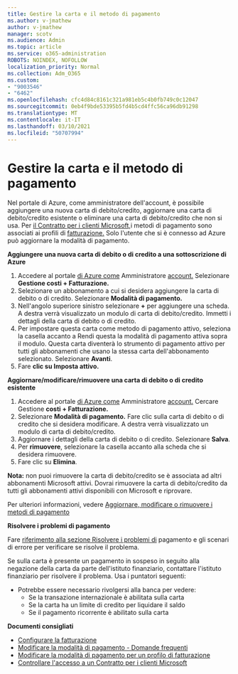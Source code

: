 ```yaml
---
title: Gestire la carta e il metodo di pagamento
ms.author: v-jmathew
author: v-jmathew
manager: scotv
ms.audience: Admin
ms.topic: article
ms.service: o365-administration
ROBOTS: NOINDEX, NOFOLLOW
localization_priority: Normal
ms.collection: Adm_O365
ms.custom:
- "9003546"
- "6462"
ms.openlocfilehash: cfc4d84c8161c321a981eb5c4b0fb749c0c12047
ms.sourcegitcommit: 0eb4f9bde53395b5fd4b5cd4ffc56ca96db91298
ms.translationtype: MT
ms.contentlocale: it-IT
ms.lasthandoff: 03/10/2021
ms.locfileid: "50707994"
---
```

# <a name="manage-card-and-payment-method"></a>Gestire la carta e il metodo di pagamento

Nel portale di Azure, come amministratore dell'account, è possibile aggiungere una nuova carta di debito/credito, aggiornare una carta di debito/credito esistente o eliminare una carta di debito/credito che non si usa. Per [il Contratto per i clienti Microsoft,](https://docs.microsoft.com/azure/billing/billing-how-to-change-credit-card?WT.mc_id=Portal-Microsoft_Azure_Support#check-access-to-a-microsoft-customer-agreement)i metodi di pagamento sono associati ai profili di [fatturazione.](https://docs.microsoft.com/azure/billing/billing-how-to-change-credit-card?WT.mc_id=Portal-Microsoft_Azure_Support#change-payment-method-for-a-billing-profile) Solo l'utente che si è connesso ad Azure può aggiornare la modalità di pagamento.

**Aggiungere una nuova carta di debito o di credito a una sottoscrizione di Azure**

1. Accedere al portale [di Azure come](https://ms.portal.azure.com/) Amministratore [account.](https://docs.microsoft.com/azure/cost-management-billing/manage/billing-subscription-transfer?WT.mc_id=Portal-Microsoft_Azure_Support#whoisaa) Selezionare **Gestione costi + Fatturazione.**
2. Selezionare un abbonamento a cui si desidera aggiungere la carta di debito o di credito. Selezionare **Modalità di pagamento.**
3. Nell'angolo superiore sinistro selezionare **+** per aggiungere una scheda. A destra verrà visualizzato un modulo di carta di debito/credito. Immetti i dettagli della carta di debito o di credito.
4. Per impostare questa carta come metodo di  pagamento attivo, seleziona la casella accanto a Rendi questa la modalità di pagamento attiva sopra il modulo. Questa carta diventerà lo strumento di pagamento attivo per tutti gli abbonamenti che usano la stessa carta dell'abbonamento selezionato. Selezionare **Avanti**.
5. Fare **clic su Imposta attivo.** 
 
**Aggiornare/modificare/rimuovere una carta di debito o di credito esistente**

1.  Accedere al portale [di Azure come](https://portal.azure.com/) Amministratore [account.](https://docs.microsoft.com/azure/billing/billing-subscription-transfer?WT.mc_id=Portal-Microsoft_Azure_Support#whoisaa) Cercare Gestione **costi + Fatturazione.**
2.  Selezionare **Modalità di pagamento.** Fare clic sulla carta di debito o di credito che si desidera modificare. A destra verrà visualizzato un modulo di carta di debito/credito.
3.  Aggiornare i dettagli della carta di debito o di credito. Selezionare **Salva**.
4.  Per **rimuovere**, selezionare la casella accanto alla scheda che si desidera rimuovere.
5.  Fare clic su **Elimina**.

**Nota:** non puoi rimuovere la carta di debito/credito se è associata ad altri abbonamenti Microsoft attivi. Dovrai rimuovere la carta di debito/credito da tutti gli abbonamenti attivi disponibili con Microsoft e riprovare.

Per ulteriori informazioni, vedere [Aggiornare, modificare o rimuovere i metodi di pagamento](https://docs.microsoft.com/azure/billing/billing-how-to-change-credit-card?WT.mc_id=Portal-Microsoft_Azure_Support)

**Risolvere i problemi di pagamento**

Fare [riferimento alla sezione Risolvere i problemi di](https://docs.microsoft.com/azure/cost-management-billing/manage/billing-troubleshoot-azure-payment-issues) pagamento e gli scenari di errore per verificare se risolve il problema.

Se sulla carta è presente un pagamento in sospeso in seguito alla negazione  della carta da parte dell'istituto finanziario, contattare l'istituto finanziario per risolvere il problema. Usa i puntatori seguenti:

- Potrebbe essere necessario rivolgersi alla banca per vedere: 
    - Se la transazione internazionale è abilitata sulla carta
    - Se la carta ha un limite di credito per liquidare il saldo
    - Se il pagamento ricorrente è abilitato sulla carta

**Documenti consigliati**

- [Configurare la fatturazione](https://docs.microsoft.com/azure/cost-management-billing/manage/pay-by-invoice)
- [Modificare la modalità di pagamento - Domande frequenti](https://docs.microsoft.com/azure/cost-management-billing/manage/change-credit-card?WT.mc_id=Portal-Microsoft_Azure_Support#frequently-asked-questions)
- [Modificare la modalità di pagamento per un profilo di fatturazione](https://docs.microsoft.com/azure/cost-management-billing/manage/change-credit-card?WT.mc_id=Portal-Microsoft_Azure_Support#change-payment-method-for-a-billing-profile)
- [Controllare l'accesso a un Contratto per i clienti Microsoft](https://docs.microsoft.com/azure/cost-management-billing/manage/change-credit-card?WT.mc_id=Portal-Microsoft_Azure_Support#check-access-to-a-microsoft-customer-agreement)
